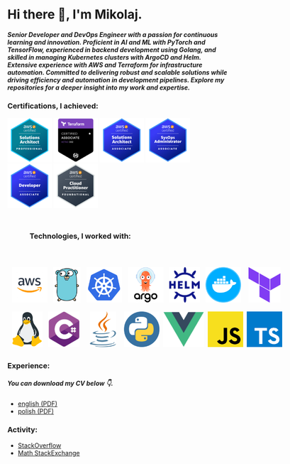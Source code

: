 <h1>Hi there 👋, I'm Mikolaj.</h1>
<h5>Senior Developer and DevOps Engineer with a passion for continuous learning and innovation. Proficient in AI and ML with PyTorch and TensorFlow, experienced in backend development using Golang, and skilled in managing Kubernetes clusters with ArgoCD and Helm. Extensive experience with AWS and Terraform for infrastructure automation. Committed to delivering robust and scalable solutions while driving efficiency and automation in development pipelines. Explore my repositories for a deeper insight into my work and expertise.</h5>
<h3>Certifications, I achieved:</h3>
<p align="left">
  <img style="object-fit: contain;" src="./img/AWS-Certified-Solutions-Architect-Professional.png" width="100" height="100" alt="cs">
  <img style="object-fit: contain;" src="./img/Terraform-Certified-Associate.png" width="100" height="100" alt="cs">
  <img style="object-fit: contain;" src="./img/AWS-Certified-Solutions-Architect-Associate.png" width="100" height="100" alt="cs">
  <img style="object-fit: contain;" src="./img/AWS-Certified-SysOps-Administrator-Associate.png" width="100" height="100" alt="cs">
  <img style="object-fit: contain;" src="./img/AWS-Certified-Developer-Associate.png" width="100" height="100" alt="cs">
  <img style="object-fit: contain;" src="./img/AWS-Certified-Cloud-Practitioner.png" width="100" height="100" alt="cs">
</p>

<h3 style="margin: 50px;">Technologies, I worked with:</h3>
<div style="padding: 10px; display:flex; justify-content: space-between; width: 610px" align="left">
  <img style="object-fit: contain" src="./img/aws.png" height="80" alt="cs">
  <img style="object-fit: contain" src="./img/go.png" height="80" alt="cs">
  <img style="object-fit: contain" src="./img/k8s.png" height="80" alt="cs">
  <img style="object-fit: contain" src="./img/argo.png" height="80" alt="cs">
  <img style="object-fit: contain" src="./img/helm.png" height="80" alt="cs">
  <img style="object-fit: contain" src="./img/docker.png" width="80" height="80" alt="cs">
  <img style="object-fit: contain" src="./img/terraform.png" width="80" height="80" alt="cs">
</div>
<div style="padding: 10px; display:flex; justify-content: space-between; width: 610px" align="left">
  <img style="object-fit: contain" src="./img/linux.png" height="80" alt="cs">
  <img style="object-fit: contain" src="./img/cs.png" width="80" height="80" alt="cs">
  <img style="object-fit: contain" src="./img/java.png" width="80" height="80" alt="cs">
  <img style="object-fit: contain" src="./img/py.png" width="80" height="80" alt="cs">
  <img style="object-fit: contain" src="./img/vue.png" height="80" alt="cs">
  <img style="object-fit: contain" src="./img/js.png" height="80" alt="cs">
  <img style="object-fit: contain" src="./img/ts.png" height="80" alt="cs">
</div>

<h3>Experience:</h3>
<h5>You can download my CV below 👇.</h5>
<ul>
  <li>
    <a href="https://github.com/mikolajsemeniuk/mikolajsemeniuk/blob/main/cvs/cv_mikolaj_semeniuk_en.pdf">
      english (PDF)
    </a>
  </li>
  <li>
    <a href="https://github.com/mikolajsemeniuk/mikolajsemeniuk/blob/main/cvs/cv_mikolaj_semeniuk_pl.pdf">
      polish (PDF)
    </a>
  </li>
 </ul>
 <h3>Activity:</h3>
 <ul>
  <li>
    <a href="https://stackoverflow.com/users/13947931/mikolaj-semeniuk">
      StackOverflow
    </a>
  </li>
  <li>
    <a href="https://math.stackexchange.com/users/872720/mikolaj-semeniuk">
      Math StackExchange
    </a>
  </li>
 </ul>

